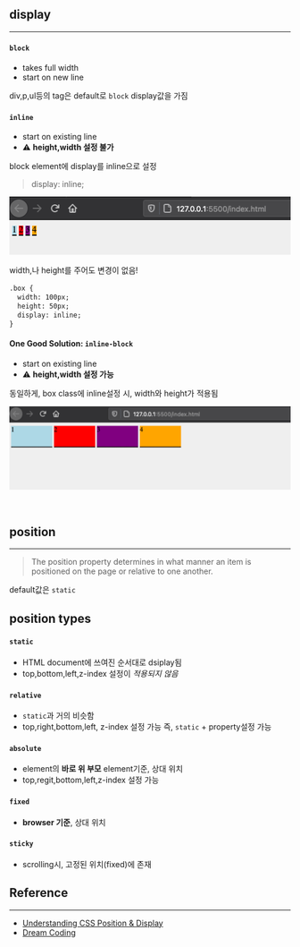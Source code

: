 ## display
---

#### `block`
- takes full width
- start on new line

div,p,ul등의 tag은 default로 `block` display값을 가짐

#### `inline`
- start on existing line
- ⚠️ __height,width 설정 불가__

block element에 display를 inline으로 설정  
> display: inline;

![inline](./inline.PNG)

width,나 height를 주어도 변경이 없음!

```
.box {
  width: 100px;
  height: 50px;
  display: inline;
}
```

#### One Good Solution: `inline-block`
- start on existing line
- ⚠️ __height,width 설정 가능__

동일하게, box class에 inline설정 시, width와 height가 적용됨

![inline-block](./inline-block.PNG)

<br>

## position
---
> The position property determines in what manner an item is positioned on the page or relative to one another.

default값은 `static`

## position types

#### `static`
- HTML document에 쓰여진 순서대로 dsiplay됨
- top,bottom,left,z-index 설정이 _적용되지 않음_

#### `relative`
- `static`과 거의 비슷함
- top,right,bottom,left, z-index 설정 가능
즉, `static` + property설정 가능

#### `absolute`
- element의 __바로 위 부모__ element기준, 상대 위치
- top,regit,bottom,left,z-index 설정 가능

#### `fixed`
- __browser 기준__, 상대 위치

#### `sticky`
- scrolling시, 고정된 위치(fixed)에 존재

## Reference
---

- [Understanding CSS Position & Display](https://medium.com/@mautayro/understanding-css-position-display-float-87f9727334b2)
- [Dream Coding](https://www.youtube.com/watch?v=jWh3IbgMUPI)